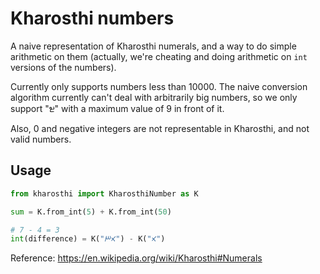 # Kharosthi numbers
A naive representation of Kharosthi numerals, and a way to do simple arithmetic on them (actually, we're cheating and doing arithmetic on `int` versions of the numbers).

Currently only supports numbers less than 10000. The naive conversion algorithm currently can't deal with arbitrarily big numbers, so we only support "𐩇" with a maximum value of 9 in front of it.

Also, 0 and negative integers are not representable in Kharosthi, and not valid numbers.

## Usage
```python
from kharosthi import KharosthiNumber as K

sum = K.from_int(5) + K.from_int(50)

# 7 - 4 = 3
int(difference) = K("𐩃𐩂") - K("𐩃")
```

Reference: https://en.wikipedia.org/wiki/Kharosthi#Numerals

